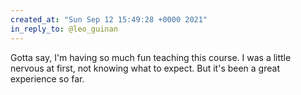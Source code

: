 ```yaml
---
created_at: "Sun Sep 12 15:49:28 +0000 2021"
in_reply_to: @leo_guinan
---
```


Gotta say, I'm having so much fun teaching this course. I was a little nervous at first, not knowing what to expect. But it's been a great experience so far.